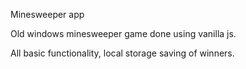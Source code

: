 Minesweeper app

Old windows minesweeper game done using vanilla js.

All basic functionality, local storage saving of winners.
